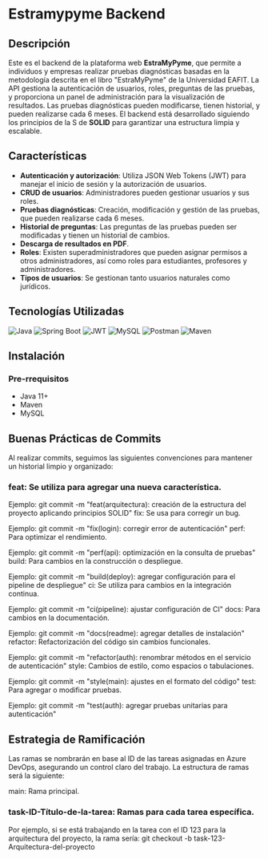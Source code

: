 # Estramypyme Backend


## Descripción

Este es el backend de la plataforma web **EstraMyPyme**, que permite a individuos y empresas realizar pruebas diagnósticas basadas en la metodología descrita en el libro "EstraMyPyme" de la Universidad EAFIT. La API gestiona la autenticación de usuarios, roles, preguntas de las pruebas, y proporciona un panel de administración para la visualización de resultados. Las pruebas diagnósticas pueden modificarse, tienen historial, y pueden realizarse cada 6 meses. El backend está desarrollado siguiendo los principios de la S de **SOLID** para garantizar una estructura limpia y escalable.

## Características

- **Autenticación y autorización**: Utiliza JSON Web Tokens (JWT) para manejar el inicio de sesión y la autorización de usuarios.
- **CRUD de usuarios**: Administradores pueden gestionar usuarios y sus roles.
- **Pruebas diagnósticas**: Creación, modificación y gestión de las pruebas, que pueden realizarse cada 6 meses.
- **Historial de preguntas**: Las preguntas de las pruebas pueden ser modificadas y tienen un historial de cambios.
- **Descarga de resultados en PDF**.
- **Roles**: Existen superadministradores que pueden asignar permisos a otros administradores, así como roles para estudiantes, profesores y administradores.
- **Tipos de usuarios**: Se gestionan tanto usuarios naturales como jurídicos.

## Tecnologías Utilizadas

![Java](https://img.shields.io/badge/Java-ED8B00?style=for-the-badge&logo=java&logoColor=white)
![Spring Boot](https://img.shields.io/badge/Spring%20Boot-6DB33F?style=for-the-badge&logo=spring-boot&logoColor=white)
![JWT](https://img.shields.io/badge/JWT-000000?style=for-the-badge&logo=JSON-web-tokens&logoColor=white)
![MySQL](https://img.shields.io/badge/MySQL-4479A1?style=for-the-badge&logo=mysql&logoColor=white)
![Postman](https://img.shields.io/badge/Postman-FF6C37?style=for-the-badge&logo=postman&logoColor=white)
![Maven](https://img.shields.io/badge/Maven-C71A36?style=for-the-badge&logo=apache-maven&logoColor=white)

## Instalación

### Pre-rrequisitos

- Java 11+
- Maven
- MySQL



## Buenas Prácticas de Commits
Al realizar commits, seguimos las siguientes convenciones para mantener un historial limpio y organizado:

### feat: Se utiliza para agregar una nueva característica.

Ejemplo: git commit -m "feat(arquitectura): creación de la estructura del proyecto aplicando principios SOLID"
fix: Se usa para corregir un bug.

Ejemplo: git commit -m "fix(login): corregir error de autenticación"
perf: Para optimizar el rendimiento.

Ejemplo: git commit -m "perf(api): optimización en la consulta de pruebas"
build: Para cambios en la construcción o despliegue.

Ejemplo: git commit -m "build(deploy): agregar configuración para el pipeline de despliegue"
ci: Se utiliza para cambios en la integración continua.

Ejemplo: git commit -m "ci(pipeline): ajustar configuración de CI"
docs: Para cambios en la documentación.

Ejemplo: git commit -m "docs(readme): agregar detalles de instalación"
refactor: Refactorización del código sin cambios funcionales.

Ejemplo: git commit -m "refactor(auth): renombrar métodos en el servicio de autenticación"
style: Cambios de estilo, como espacios o tabulaciones.

Ejemplo: git commit -m "style(main): ajustes en el formato del código"
test: Para agregar o modificar pruebas.

Ejemplo: git commit -m "test(auth): agregar pruebas unitarias para autenticación"


## Estrategia de Ramificación

Las ramas se nombrarán en base al ID de las tareas asignadas en Azure DevOps, asegurando un control claro del trabajo. La estructura de ramas será la siguiente:

main: Rama principal.

### task-ID-Título-de-la-tarea: Ramas para cada tarea específica.
Por ejemplo, si se está trabajando en la tarea con el ID 123 para la arquitectura del proyecto, la rama sería:
git checkout -b task-123-Arquitectura-del-proyecto
